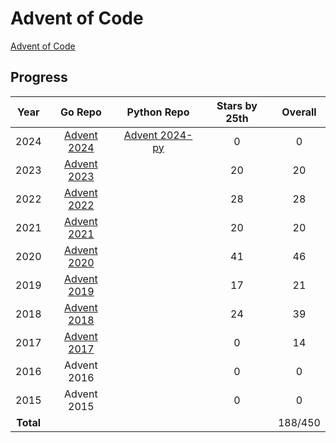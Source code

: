 # Advent of Code

[Advent of Code](https://adventofcode.com/)

## Progress
| Year  | Go Repo | Python Repo | Stars by 25th | Overall |
| :---: | :---: | :---: | :-----------: | :-----: |
| 2024 | [Advent 2024](advent2024) | [Advent 2024-py](python/advent2024) | 0 | 0 |
| 2023 | [Advent 2023](advent2023) |  | 20 | 20 |
| 2022 | [Advent 2022](advent2022) |  | 28 | 28 |
| 2021 | [Advent 2021](advent2021) |  | 20 | 20 |
| 2020 | [Advent 2020](advent2020) |  | 41 | 46 |
| 2019 | [Advent 2019](advent2019) |  | 17 | 21 |
| 2018 | [Advent 2018](advent2018) |  | 24 | 39 |
| 2017 | [Advent 2017](advent2017) |  | 0  | 14 |
| 2016 | Advent 2016 |  | 0  | 0  |
| 2015 | Advent 2015 |  | 0  | 0  |
| **Total** |  | | | 188/450 |
